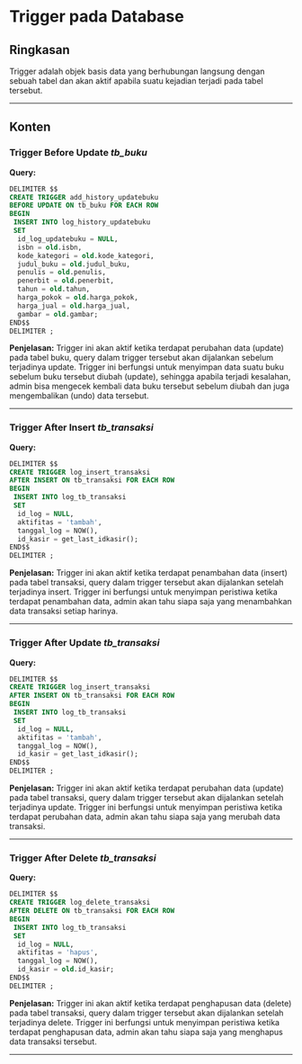 # Trigger pada Database

## Ringkasan

Trigger adalah objek basis data yang berhubungan langsung dengan sebuah tabel dan akan aktif apabila suatu kejadian terjadi pada tabel tersebut.

---

## Konten

### Trigger Before Update ***tb_buku***

**Query:**
```sql
DELIMITER $$
CREATE TRIGGER add_history_updatebuku
BEFORE UPDATE ON tb_buku FOR EACH ROW
BEGIN
 INSERT INTO log_history_updatebuku
 SET
  id_log_updatebuku = NULL,
  isbn = old.isbn,
  kode_kategori = old.kode_kategori,
  judul_buku = old.judul_buku,
  penulis = old.penulis,
  penerbit = old.penerbit,
  tahun = old.tahun,
  harga_pokok = old.harga_pokok,
  harga_jual = old.harga_jual,
  gambar = old.gambar;
END$$
DELIMITER ;
```

**Penjelasan:**
Trigger ini akan aktif ketika terdapat perubahan data (update) pada tabel buku, query dalam trigger tersebut akan dijalankan sebelum terjadinya update. Trigger ini berfungsi untuk menyimpan data suatu buku sebelum buku tersebut diubah (update), sehingga apabila terjadi kesalahan, admin bisa mengecek kembali data buku tersebut sebelum diubah dan juga mengembalikan (undo) data tersebut.

---

### Trigger After Insert ***tb_transaksi***

**Query:**
```sql
DELIMITER $$
CREATE TRIGGER log_insert_transaksi
AFTER INSERT ON tb_transaksi FOR EACH ROW
BEGIN
 INSERT INTO log_tb_transaksi
 SET
  id_log = NULL,
  aktifitas = 'tambah',
  tanggal_log = NOW(),
  id_kasir = get_last_idkasir();
END$$
DELIMITER ;
```

**Penjelasan:**
Trigger ini akan aktif ketika terdapat penambahan data (insert) pada tabel transaksi, query dalam trigger tersebut akan dijalankan setelah terjadinya insert. Trigger ini berfungsi untuk menyimpan peristiwa ketika terdapat penambahan data, admin akan tahu siapa saja yang menambahkan data transaksi setiap harinya.

---

### Trigger After Update ***tb_transaksi***

**Query:**
```sql
DELIMITER $$
CREATE TRIGGER log_insert_transaksi
AFTER INSERT ON tb_transaksi FOR EACH ROW
BEGIN
 INSERT INTO log_tb_transaksi
 SET
  id_log = NULL,
  aktifitas = 'tambah',
  tanggal_log = NOW(),
  id_kasir = get_last_idkasir();
END$$
DELIMITER ;
```

**Penjelasan:**
Trigger ini akan aktif ketika terdapat perubahan data (update) pada tabel transaksi, query dalam trigger tersebut akan dijalankan setelah terjadinya update. Trigger ini berfungsi untuk menyimpan peristiwa ketika terdapat perubahan data, admin akan tahu siapa saja yang merubah data transaksi. 

---

### Trigger After Delete ***tb_transaksi***

**Query:**
```sql
DELIMITER $$
CREATE TRIGGER log_delete_transaksi
AFTER DELETE ON tb_transaksi FOR EACH ROW
BEGIN
 INSERT INTO log_tb_transaksi
 SET
  id_log = NULL,
  aktifitas = 'hapus',
  tanggal_log = NOW(),
  id_kasir = old.id_kasir;
END$$
DELIMITER ;
```

**Penjelasan:**
Trigger ini akan aktif ketika terdapat penghapusan data (delete) pada tabel transaksi, query dalam trigger tersebut akan dijalankan setelah terjadinya delete. Trigger ini berfungsi untuk menyimpan peristiwa ketika terdapat penghapusan data, admin akan tahu siapa saja yang menghapus data transaksi tersebut.

---
